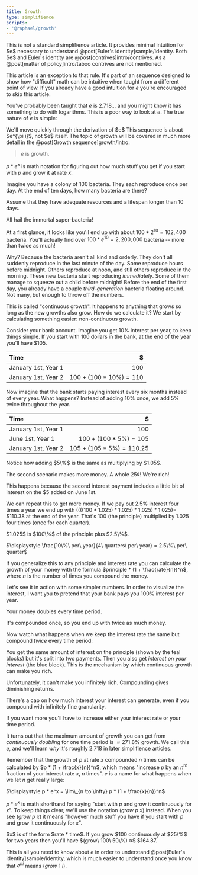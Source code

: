 ```yaml
---
title: Growth
type: simplifience
scripts:
- '@raphael/growth'
---
```


<div class="caution" markdown="block">
This is not a standard simplifience article. It provides minimal intuition for $e$ necessary to understand @post[Euler's identity]sample/identity. Both $e$ and Euler's identity are @post[contrives]intro/contrives. As a @post[matter of policy]intro/taboo contrives are not mentioned.

This article is an exception to that rule. It's part of an sequence designed to show how "difficult" math can be intuitive when taught from a different point of view. If you already have a good intuition for $e$ you're encouraged to skip this article.
</div>

You've probably been taught that $e$ is $2.718...$ and you might know it has something to do with logarithms. This is a poor way to look at $e$. The true nature of $e$ is simple:

<aside class="info" markdown="block">
We'll move quickly through the derivation of $e$ This sequence is about $e^{\pi i}$, not $e$ itself. The topic of growth will be covered in much more detail in the @post[Growth sequence]growth/intro.
</aside>

> $e$ is growth.

$p * e^x$ is math notation for figuring out how much stuff you get if you start with $p$ and grow it at rate $x$.

Imagine you have a colony of 100 bacteria. They each reproduce once per day. At the end of ten days, <span class="info" markdown="inline">how many bacteria</span> are there?

<aside class="info" markdown="block">
Assume that they have adequate resources and a lifespan longer than 10 days.

All hail the immortal super-bacteria!
</aside>



At a first glance, it looks like you'll end up with about $100 * 2^{10} = 102,400$ bacteria. You'll actually find over $100 * e^{10} = 2,200,000$ bacteria -- more than twice as much!

Why? Because the bacteria aren't all kind and orderly. They don't all suddenly reproduce in the last minute of the day. Some reproduce hours before midnight. Others reproduce at noon, and still others reproduce in the morning. These new bacteria start reproducing *immediately*. Some of them manage to squeeze out a child before midnight! Before the end of the first day, you already have a couple *third-generation* bacteria floating around. Not many, but enough to throw off the numbers.

This is called "continuous growth". It happens to anything that grows so long as the new growths also grow. How do we calculate it? We start by calculating something easier: non-continuous growth.

Consider your bank account. Imagine you get $10\%$ interest per year, to keep things simple. If you start with $100$ dollars in the bank, at the end of the year you'll have <span>$</span>105.

| Time                |                          $ |
|:--------------------|---------------------------:|
| January 1st, Year 1 |                      $100$ |
| January 1st, Year 2 | $100 + (100 * 10\%) = 110$ |

Now imagine that the bank starts paying interest every six months instead of every year. What happens? Instead of adding 10% once, we add 5% twice throughout the year.

| Time                |                            $ |
|:--------------------|-----------------------------:|
| January 1st, Year 1 |                        $100$ |
| June 1st, Year 1    |    $100 + (100 * 5\%) = 105$ |
| January 1st, Year 2 | $105 + (105 * 5\%) = 110.25$ |

<aside class="info" markdown="block">
Notice how adding $5\%$ is the same as multiplying by $1.05$.
</aside>

The second scenario makes more money. A whole 25¢! We're rich!

This happens because the second interest payment includes a little bit of interest on the <span>$</span>5 added on June 1st.

We can repeat this to get more money. If we pay out $2.5\%$ interest four times a year we end up with $((((100 * 1.025) * 1.025) * 1.025) * 1.025) =$ <span>$</span>110.38 at the end of the year. That's $100$ (the principle) multiplied by <span class="info" markdown="inline">$1.025$</span> four times (once for each quarter).

<aside class="info" markdown="block">
$1.025$ is $100\%$ of the principle plus $2.5\%$.

$\displaystyle \frac{10\%\ per\ year}{4\ quarters\ per\ year} = 2.5\%\ per\ quarter$
</aside>

If you generalize this to any principle and interest rate you can calculate the growth of your money with the formula $principle * (1 + \frac{rate}{n})^n$, where $n$ is the number of times you compound the money.

Let's see it in action with some simpler numbers. In order to visualize the interest, I want you to pretend that your bank pays you <span class="info" markdown="inline">$100\%$ interest per year</span>.

<div class="growth" data-compounds="1"></div>
<aside class="info" markdown="block">
Your money doubles every time period.

It's compounded once, so you end up with twice as much money.
</aside>

Now watch what happens when we keep the interest rate the same but compound *twice* every time period:

<div class="growth" data-compounds="2"></div>

You get the same amount of interest on the principle (shown by the teal blocks) but it's split into two payments. Then you also get *interest on your interest* (the blue block). This is the mechanism by which continuous growth can make you rich.

Unfortunately, it can't make you infinitely rich. Compounding gives diminishing returns.

<div class="growth" data-compounds="[3, 4, 5, 6, 7]"></div>

There's a cap on how much interest your interest can generate, even if you compound with infinitely fine granularity.

<div class="growth" data-compounds="0"></div>

<aside class="info" markdown="block">
If you want more you'll have to increase either your interest rate or your time period.
</aside>

It turns out that the maximum amount of growth you can get from *continuously doubling* for one time period is $≈ 271.8\%$ growth. We call this $e$, and we'll learn *why* it's roughly $2.718$ in later simplifience articles.

Remember that the growth of $p$ at rate $x$ compounded $n$ times can be calculated by $p * (1 + \frac{x}{n})^n$, which means "increase $p$ by an $n^{th}$ fraction of your interest rate $x$, $n$ times". $e$ is a name for what happens when we let $n$ get really large:

$\displaystyle p * e^x = \lim\_{n \to \infty} p * (1 + \frac{x}{n})^n$

$p * e^x$ is math shorthand for saying "start with $p$ and grow it continuously for $x$". To keep things clear, we'll use the notation $(grow\ p\ x)$ instead. When you see $(grow\ p\ x)$ it means "however much stuff you have if you start with $p$ and grow it continuously <span class="info" markdown="inline">for $x$</span>".

<aside class="info" markdown="block">
$x$ is of the form $rate * time$. If you grow <span>$</span>100 continuously at $25\%$ for two years then you'll have $(grow\ 100\ 50\%) ≈$ <span>$</span>164.87.
</aside>

This is all you need to know about $e$ in order to understand @post[Euler's identity]sample/identity, which is much easier to understand once you know that $e^{\pi i}$ means $(grow\ 1\ i)$.
